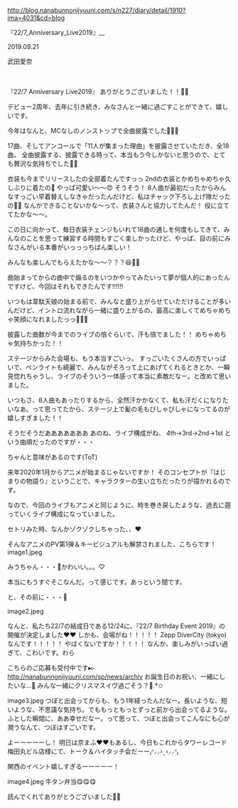 http://blog.nanabunnonijyuuni.com/s/n227/diary/detail/1910?ima=4031&cd=blog





『22/7_Anniversary_Live2019』__

2019.09.21

武田愛奈

　







『22/7 Anniversary Live2019』
ありがとうございました！！🎉🎉

デビュー2周年、去年に引き続き、みなさんと一緒に過ごすことができて、嬉しいです。

今年はなんと、MCなしのノンストップで全曲披露でした🏃‍♀️💨

17曲、そしてアンコールで「11人が集まった理由」を披露させていただき、全18曲。
全曲披露する、披露できる時って、本当もう今しかないと思うので、とても贅沢な気持ちでした💓💓

衣装も今までリリースしたの全部着たんですっっ
2ndの衣装とかめちゃめちゃ久しぶりに着たの🧴
やっぱ可愛い〜〜😍
そうそう！
8人曲が最初だったからみんなすっごい早着替えしなきゃだったんだけど、私はチャック下ろし上げ隊だったの🙌🏻
なんかできることないかな〜って、衣装さんと協力してたんだ！
役に立ててたかな〜〜。

この日に向かって、毎日衣装チェンジもいれて18曲の通しを何度もしてきて、みんなのことを思って練習する時間もすごく楽しかったけど、やっぱ、目の前にみなさんがいる本番がいっっっちばん楽しい！

みんなも楽しんでもらえたかな〜〜？？？😆🙌🏻

曲始まってからの曲中で煽るのをいつかやってみたいって夢が個人的にあったんですけど、今回はそれもできたんです‼️‼️‼️

いつもは韋駄天娘の始まる前で、みんなと盛り上がらせていただけることが多いんだけど、イントロ流れながら一緒に盛り上がるの、最高に楽しくてめちゃめちゃ笑顔になれましたっっ🌈💛💛

披露した曲数が今までのライブの倍ぐらいで、汗も倍でました！！
めちゃめちゃ気持ちかった！！

ステージからみた会場も、もう本当すごいっ。
すっごいたくさんの方でいっぱいで、ペンライトも綺麗で、みんながそろって上にあげてくれるときとか、一瞬見惚れちゃうし、ライブのそういう一体感って本当に素敵だなー。と改めて思いました。

いつもさ、8人曲もあったりするから、全然汗かかなくて、私も汗だくになりたいなあ。って思ってたから、ステージ上で髪の毛もびしゃびしゃになってるのが嬉しすぎました！！

そうだそうだあああああああ
あのね、ライブ構成がね、
4th→3rd→2nd→1st
という曲順だったのですが・・・

ちゃんと意味があるのです(ToT)

来年2020年1月からアニメが始まるじゃないですか！
そのコンセプトが『はじまりの物語り』ということで、キャラクターの生い立ちだったりが描かれるのです。

なので、今回のライブもアニメと同じように、時を巻き戻したような、過去に遡っていくライブ構成になっていました。

セトリみた時、なんかゾクゾクしちゃった、、❤︎

そんなアニメのPV第1弾＆キービジュアルも解禁されました、こちらです！
image1.jpeg

みうちゃん・・・🐶かわいい。。。♡

本当にもうすぐそこなんだ。って感じです。あっという間です。








と、その前に・・・👑

image2.jpeg

なんと、私たち22/7の結成日である12/24に、『22/7 Birthday Event 2019』の開催が決定しました❤️❤️
しかも、会場がね！！！！！
Zepp DiverCity (tokyo)なんです！！！！！
やばくないですか！！！！！
なんか、楽しみがいっぱい過ぎて、こわいです。わら



こちらのご応募も受付中です▸︎▹︎
http://nanabunnonijyuuni.com/sp/news/archiv
お誕生日のお祝い、一緒にしたいな…🎂
みんな一緒にクリスマスイヴ過ごそう？🎄.*✩︎




image3.jpeg
つぼと出会ってからも、もう1年経ったんだなー。長いような、短いような、不思議な気持ち。でももっともっとずっと前から出会ってるような。ふとした瞬間に、ああ幸せだなー。って思って、つぼと出会ってこんなにも心が潤うなんて、つぼはすごいです。






よーーーーーし！
明日は京まふ❤️❤️もあるし、今日もこれからタワーレコード梅田丸ビル店様にて、トーク＆ハイタッチ会だーー₍ᐢ⸝⸝› ̫ ‹⸝⸝ᐢ₎



関西のイベント嬉しすぎるーーーーー！

image4.jpeg
牛タン弁当😋😋😋





読んでくれてありがとうございました🦄💕